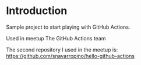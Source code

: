 # Introduction 

Sample project to start playing with GitHub Actions. 

Used in meetup The GitHub Actions team

The second repository I used in the meetup is: https://github.com/snavarropino/hello-github-actions



